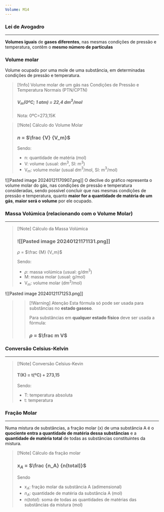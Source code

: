 ```yaml
---
Volume: M14
---
```

### Lei de Avogadro
---
**Volumes iguais** de **gases diferentes**, nas mesmas condições de pressão e temperatura, contêm o **mesmo número de partículas**

### Volume molar
Volume ocupado por uma mole de uma substância, em determinadas condições de pressão e temperatura.

>[!Info] Volume molar de um gás nas Condições de Pressão e Temperatura Normais (PTN/CPTN)
>##### V$_m$(0ºC; 1 atm) = 22,4 dm$^3$/mol
>
>
>Nota: 0ºC=273,15K

>[!Note] Cálculo do Volume Molar
>### $n$ = $\frac {V} {V_m}$
>
>Sendo:
>- n: quantidade de matéria (mol)
>- V: volume (usual: dm$^3$, SI: m$^3$)
>- V$_m$: volume molar (usual dm$^3$/mol, SI: m$^3$/mol)

![[Pasted image 20240121170907.png]]
O declive do gráfico representa o volume molar do gás, nas condições de pressão e temperatura consideradas, sendo possível concluir que nas mesmas condições de pressão e temperatura, quanto **maior for a quantidade de matéria de um gás**, **maior será o volume** por ele ocupado.

### Massa Volúmica (relacionando com o Volume Molar)
---
>[!Note] Cálculo da Massa Volúmica
>### ![[Pasted image 20240121171131.png]] 
>$\rho$ = $\frac {M} {V_m}$
>
>Sendo:
>- $\rho$: massa volúmica (usual: g/dm$^3$)
>- M: massa molar (usual: g/mol)
>- V$_m$: volume molar (dm$^3$/mol)
>
>
![[Pasted image 20240121171253.png]]
>>[!Warning] Atenção
>>Esta fórmula só pode ser usada para substâncias no **estado gasoso**.
>>
>>Para substâncias em **qualquer estado físico** deve ser usada a fórmula:
>>### $\rho$ = $\frac m V$

### Conversão Celsius-Kelvin
---
>[!Note] Conversão Celsius-Kevin
>#### T(K) = t(ºC) + 273,15
>
>Sendo:
>- T: temperatura absoluta
>- t: temperatura

### Fração Molar
---
Numa mistura de substâncias, a fração molar (x) de uma substância A é o **quociente entra a quantidade de matéria dessa substâncias** e a **quantidade de matéria total** de todas as substâncias constituintes da mistura.

>[!Note] Cálculo da fração molar
>### x$_A$ = $\frac {n_A} {n(total)}$
>
>Sendo
>- x$_A$: fração molar da substância A (adimensional)
>- $n_A$: quantidade de matéria da substância A (mol)
>- n$(total)$: soma de todas as quantidades de matérias das substâncias da mistura (mol)


